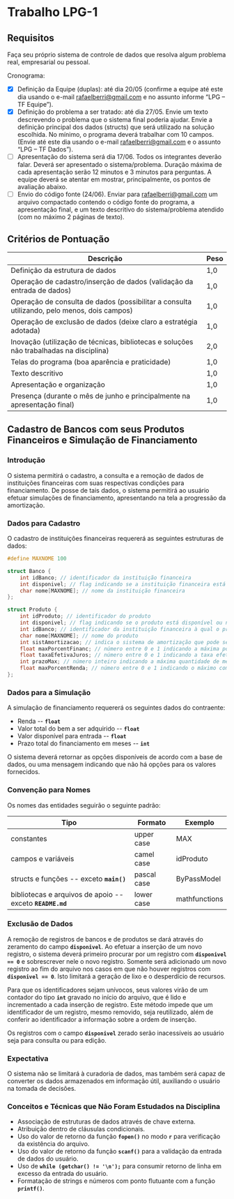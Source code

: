# Trabalho LPG-1

## Requisitos
Faça seu próprio sistema de controle de dados que resolva algum problema real, empresarial ou pessoal.

Cronograma:

* [x] Definição da Equipe (duplas): até dia 20/05 (confirme a equipe até este dia usando o e-mail rafaelberri@gmail.com e no assunto informe “LPG – TF Equipe”).
* [x] Definição do problema a ser tratado: até dia 27/05. Envie um texto descrevendo o problema que o sistema final poderia ajudar. Envie a definição principal dos dados (structs) que será utilizado na solução escolhida. No mínimo, o programa deverá trabalhar com 10 campos. (Envie até este dia usando o e-mail rafaelberri@gmail.com e o assunto “LPG – TF Dados”).
* [ ] Apresentação do sistema será dia 17/06. Todos os integrantes deverão falar. Deverá ser apresentado o sistema/problema. Duração máxima de cada apresentação serão 12 minutos e 3 minutos para perguntas. A equipe deverá se atentar em mostrar, principalmente, os pontos de avaliação abaixo.
* [ ] Envio do código fonte (24/06). Enviar para rafaelberri@gmail.com um arquivo compactado contendo o código fonte do programa, a apresentação final, e um texto descritivo do sistema/problema atendido (com no máximo 2 páginas de texto).

## Critérios de Pontuação
|Descrição|Peso|
|-|-|
|Definição da estrutura de dados|1,0|
|Operação de cadastro/inserção de dados (validação da entrada de dados)|1,0|
|Operação de consulta de dados (possibilitar a consulta utilizando, pelo menos, dois campos)|1,0|
|Operação de exclusão de dados (deixe claro a estratégia adotada)|1,0|
|Inovação (utilização de técnicas, bibliotecas e soluções não trabalhadas na disciplina)|2,0|
|Telas do programa (boa aparência e praticidade)|1,0|
|Texto descritivo|1,0|
|Apresentação e organização|1,0|
|Presença (durante o mês de junho e principalmente na apresentação final)|1,0|

## Cadastro de Bancos com seus Produtos Financeiros e Simulação de Financiamento

### Introdução
O sistema permitirá o cadastro, a consulta e a remoção de dados de instituições financeiras com suas respectivas condições para financiamento. De posse de tais dados, o sistema permitirá ao usuário efetuar simulações de financiamento, apresentando na tela a progressão da amortização.

### Dados para Cadastro
O cadastro de instituições financeiras requererá as seguintes estruturas de dados:
``` C
#define MAXNOME 100

struct Banco {
    int idBanco; // identificador da instituição financeira
    int disponivel; // flag indicando se a instituição financeira está disponível ou não
    char nome[MAXNOME]; // nome da instituição financeira
};

struct Produto {
    int idProduto; // identificador do produto
    int disponivel; // flag indicando se o produto está disponível ou não
    int idBanco; // identificador da instituição financeira à qual o produto pertence (chave externa)
    char nome[MAXNOME]; // nome do produto
    int sistAmortizacao; // indica o sistema de amortização que pode ser SAC (0) ou PRICE (!=0)
    float maxPorcentFinanc; // número entre 0 e 1 indicando a máxima porção financiável do preço total
    float taxaEfetivaJuros; // número entre 0 e 1 indicando a taxa efetiva de juros
    int prazoMax; // número inteiro indicando a máxima quantidade de meses permitida para o financiamento
    float maxPorcentRenda; // número entre 0 e 1 indicando o máximo comprometimento da renda permitido
};
```

### Dados para a Simulação
A simulação de financiamento requererá os seguintes dados do contraente:
* Renda -- **```float```**
* Valor total do bem a ser adquirido -- **```float```**
* Valor disponível para entrada -- **```float```**
* Prazo total do financiamento em meses -- **```int```**

O sistema deverá retornar as opções disponíveis de acordo com a base de dados, ou uma mensagem indicando que não há opções para os valores fornecidos. 

### Convenção para Nomes
Os nomes das entidades seguirão o seguinte padrão:

|Tipo|Formato|Exemplo|
|-|-|-|
|constantes|upper case|MAX|
|campos e variáveis|camel case|idProduto|
|structs e funções -- exceto **```main()```**|pascal case|ByPassModel|
|bibliotecas e arquivos de apoio -- exceto **```README.md```**|lower case|mathfunctions|

### Exclusão de Dados
A remoção de registros de bancos e de produtos se dará através do zeramento do campo **```disponivel```**. Ao efetuar a inserção de um novo registro, o sistema deverá primeiro procurar por um registro com **```disponivel == 0```** e sobrescrever nele o novo registro. Somente será adicionado um novo registro ao fim do arquivo nos casos em que não houver registros com **```disponivel == 0```**. Isto limitará a geração de lixo e o desperdício de recursos.

Para que os identificadores sejam unívocos, seus valores virão de um contador do tipo **```int```** gravado no início do arquivo, que é lido e incrementado a cada inserção de registro. Este método impede que um identificador de um registro, mesmo removido, seja reutilizado, além de conferir ao identificador a informação sobre a ordem de inserção.

Os registros com o campo **```disponivel```** zerado serão inacessíveis ao usuário seja para consulta ou para edição.

### Expectativa
O sistema não se limitará à curadoria de dados, mas também será capaz de converter os dados armazenados em informação útil, auxiliando o usuário na tomada de decisões.

### Conceitos e Técnicas que Não Foram Estudados na Disciplina
* Associação de estruturas de dados através de chave externa.
* Atribuição dentro de cláusulas condicionais.
* Uso do valor de retorno da função **```fopen()```** no modo **```r```** para verificação da existência do arquivo.
* Uso do valor de retorno da função **```scanf()```** para a validação da entrada de dados do usuário.
* Uso de **```while (getchar() != '\n');```** para consumir retorno de linha em excesso da entrada do usuário.
* Formatação de strings e números com ponto flutuante com a função **```printf()```**.

